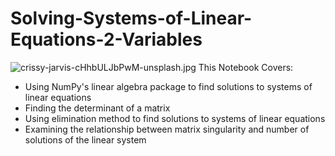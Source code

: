 # Solving-Systems-of-Linear-Equations-2-Variables

![crissy-jarvis-cHhbULJbPwM-unsplash.jpg](attachment:crissy-jarvis-cHhbULJbPwM-unsplash.jpg)
This Notebook Covers:
- Using NumPy's linear algebra package to find solutions to systems of linear equations
- Finding the determinant of a matrix 
- Using elimination method to find solutions to systems of linear equations
- Examining the relationship between matrix singularity and number of solutions of the linear system

